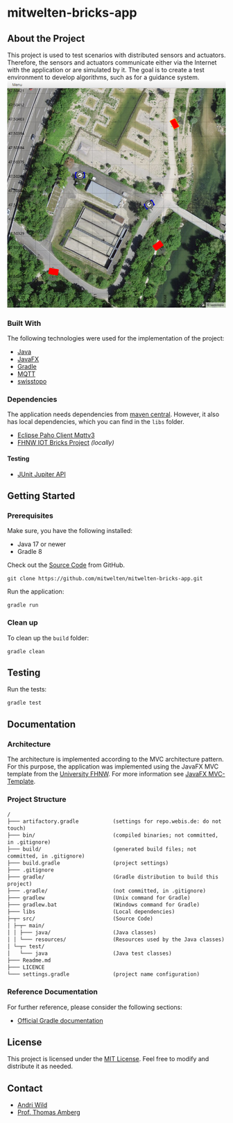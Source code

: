 # mitwelten-bricks-app

## About the Project
This project is used to test scenarios with distributed sensors and actuators. Therefore, the sensors and actuators communicate either via the Internet with the application or are simulated by it. The goal is to create a test environment to develop algorithms, such as for a guidance system.
![screenshot](./src/main/resources/app-screenshot.png)

### Built With
The following technologies were used for the implementation of the project:
* [Java](https://www.java.com/de/)
* [JavaFX](https://openjfx.io/)
* [Gradle](https://gradle.org/)
* [MQTT](https://mqtt.org/)
* [swisstopo](https://www.swisstopo.admin.ch/de/home.html)
 
### Dependencies 
The application needs dependencies from [maven central](https://mvnrepository.com/repos/central). However, it also has local dependencies, which you can find in the `libs` folder.
* [Eclipse Paho Client Mqttv3](https://www.eclipse.org/paho/)
* [FHNW IOT Bricks Project](https://github.com/mitwelten/fhnw-iot-bricks) _(locally)_

#### Testing
* [JUnit Jupiter API](https://mvnrepository.com/artifact/org.junit.jupiter/junit-jupiter-api)

## Getting Started

### Prerequisites
Make sure, you have the following installed:
- Java 17 or newer
- Gradle 8
 
Check out the [Source Code](https://github.com/mitwelten/mitwelten-bricks-app) from GitHub.
```shell
git clone https://github.com/mitwelten/mitwelten-bricks-app.git
```
Run the application:
```shell
gradle run
```
### Clean up
To clean up the `build` folder:

```shell
gradle clean 
```

## Testing
Run the tests:
```shell
gradle test
```

## Documentation

### Architecture
The architecture is implemented according to the MVC architecture pattern. 
For this purpose, the application was implemented using the JavaFX MVC template from the [University FHNW](https://www.fhnw.ch/en/). 
For more information see  [JavaFX MVC-Template](https://github.com/Pi4J/pi4j-template-javafx).

### Project Structure
```
/
├─── artifactory.gradle           (settings for repo.webis.de: do not touch)
├─── bin/                         (compiled binaries; not committed, in .gitignore)
├─── build/                       (generated build files; not committed, in .gitignore)
├─── build.gradle                 (project settings)
├─── .gitignore
├─── gradle/                      (Gradle distribution to build this project)
├─── .gradle/                     (not committed, in .gitignore)
├─── gradlew                      (Unix command for Gradle)
├─── gradlew.bat                  (Windows command for Gradle)
├─── libs                         (Local dependencies)
├─┬─ src/                         (Source Code)
│ ├─┬─ main/
│ │ ├─── java/                    (Java classes)
│ │ └─── resources/               (Resources used by the Java classes)
│ └─┬─ test/
│   └─── java                     (Java test classes)
├─── Readme.md
├─── LICENCE 
└─── settings.gradle              (project name configuration)
```

### Reference Documentation
For further reference, please consider the following sections:
* [Official Gradle documentation](https://docs.gradle.org)

## License
This project is licensed under the [MIT License](https://choosealicense.com/licenses/mit/). 
Feel free to modify and distribute it as needed.

## Contact
- [Andri Wild](mailto:andri.wild@fhnw.ch)
- [Prof. Thomas Amberg](mailto:thomas.amberg@fhnw.ch)